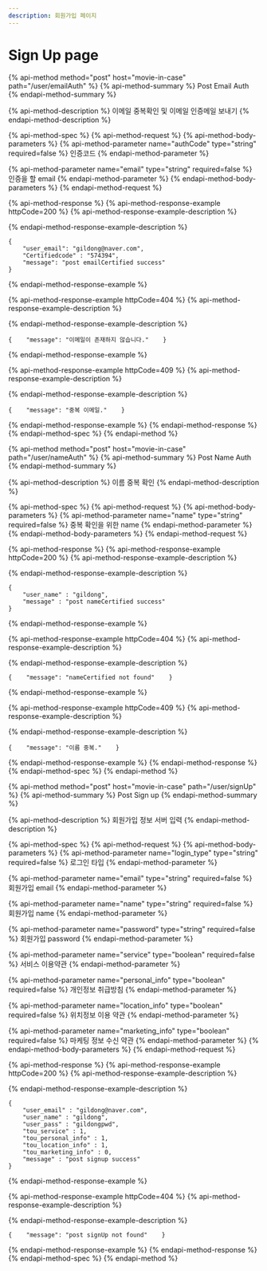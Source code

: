 ```yaml
---
description: 회원가입 페이지
---
```


# Sign Up page

{% api-method method="post" host="movie-in-case" path="/user/emailAuth" %}
{% api-method-summary %}
Post Email Auth
{% endapi-method-summary %}

{% api-method-description %}
이메일 중복확인 및 이메일 인증메일 보내기
{% endapi-method-description %}

{% api-method-spec %}
{% api-method-request %}
{% api-method-body-parameters %}
{% api-method-parameter name="authCode" type="string" required=false %}
인증코드
{% endapi-method-parameter %}

{% api-method-parameter name="email" type="string" required=false %}
인증을 할 email
{% endapi-method-parameter %}
{% endapi-method-body-parameters %}
{% endapi-method-request %}

{% api-method-response %}
{% api-method-response-example httpCode=200 %}
{% api-method-response-example-description %}

{% endapi-method-response-example-description %}

```
{    
    "user_email": "gildong@naver.com", 
    "Certifiedcode" : "574394", 
    "message": "post emailCertified success"    
}
```
{% endapi-method-response-example %}

{% api-method-response-example httpCode=404 %}
{% api-method-response-example-description %}

{% endapi-method-response-example-description %}

```
{    "message": "이메일이 존재하지 않습니다."    }
```
{% endapi-method-response-example %}

{% api-method-response-example httpCode=409 %}
{% api-method-response-example-description %}

{% endapi-method-response-example-description %}

```
{    "message": "중복 이메일."    }
```
{% endapi-method-response-example %}
{% endapi-method-response %}
{% endapi-method-spec %}
{% endapi-method %}

{% api-method method="post" host="movie-in-case" path="/user/nameAuth" %}
{% api-method-summary %}
Post Name Auth
{% endapi-method-summary %}

{% api-method-description %}
이름 중복 확인
{% endapi-method-description %}

{% api-method-spec %}
{% api-method-request %}
{% api-method-body-parameters %}
{% api-method-parameter name="name" type="string" required=false %}
중복 확인을 위한 name
{% endapi-method-parameter %}
{% endapi-method-body-parameters %}
{% endapi-method-request %}

{% api-method-response %}
{% api-method-response-example httpCode=200 %}
{% api-method-response-example-description %}

{% endapi-method-response-example-description %}

```
{    
    "user_name" : "gildong",
    "message" : "post nameCertified success" 
}
```
{% endapi-method-response-example %}

{% api-method-response-example httpCode=404 %}
{% api-method-response-example-description %}

{% endapi-method-response-example-description %}

```
{    "message": "nameCertified not found"    }
```
{% endapi-method-response-example %}

{% api-method-response-example httpCode=409 %}
{% api-method-response-example-description %}

{% endapi-method-response-example-description %}

```
{    "message": "이름 중복."    }
```
{% endapi-method-response-example %}
{% endapi-method-response %}
{% endapi-method-spec %}
{% endapi-method %}

{% api-method method="post" host="movie-in-case" path="/user/signUp" %}
{% api-method-summary %}
Post Sign up
{% endapi-method-summary %}

{% api-method-description %}
회원가입 정보 서버 입력
{% endapi-method-description %}

{% api-method-spec %}
{% api-method-request %}
{% api-method-body-parameters %}
{% api-method-parameter name="login\_type" type="string" required=false %}
로그인 타입
{% endapi-method-parameter %}

{% api-method-parameter name="email" type="string" required=false %}
회원가입 email
{% endapi-method-parameter %}

{% api-method-parameter name="name" type="string" required=false %}
회원가입 name
{% endapi-method-parameter %}

{% api-method-parameter name="password" type="string" required=false %}
회원가입 password
{% endapi-method-parameter %}

{% api-method-parameter name="service" type="boolean" required=false %}
서비스 이용약관
{% endapi-method-parameter %}

{% api-method-parameter name="personal\_info" type="boolean" required=false %}
개인정보 취급방침
{% endapi-method-parameter %}

{% api-method-parameter name="location\_info" type="boolean" required=false %}
위치정보 이용 약관
{% endapi-method-parameter %}

{% api-method-parameter name="marketing\_info" type="boolean" required=false %}
마케팅 정보 수신 약관
{% endapi-method-parameter %}
{% endapi-method-body-parameters %}
{% endapi-method-request %}

{% api-method-response %}
{% api-method-response-example httpCode=200 %}
{% api-method-response-example-description %}

{% endapi-method-response-example-description %}

```
{    
    "user_email" : "gildong@naver.com", 
    "user_name" : "gildong", 
    "user_pass" : "gildongpwd", 
    "tou_service" : 1, 
    "tou_personal_info" : 1, 
    "tou_location_info" : 1, 
    "tou_marketing_info" : 0,
    "message" : "post signup success"
}    
```
{% endapi-method-response-example %}

{% api-method-response-example httpCode=404 %}
{% api-method-response-example-description %}

{% endapi-method-response-example-description %}

```
{    "message": "post signUp not found"    }
```
{% endapi-method-response-example %}
{% endapi-method-response %}
{% endapi-method-spec %}
{% endapi-method %}

